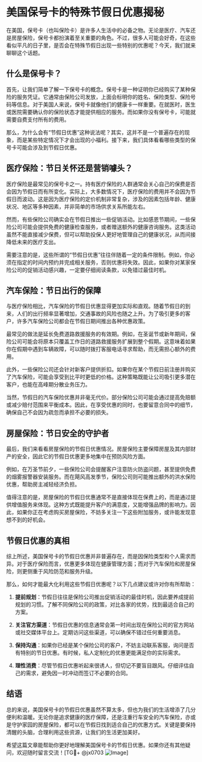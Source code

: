 # 美国保号卡的特殊节假日优惠揭秘

在美国，保号卡（也叫保险卡）是许多人生活中的必备之物。无论是医疗、汽车还是房屋保险，保号卡都扮演着至关重要的角色。不过，很多人可能会好奇，在这些看似平凡的日子里，是否会在特殊节假日出现一些特别的优惠呢？今天，我们就来聊聊这个话题。

## 什么是保号卡？

首先，让我们简单了解一下保号卡的概念。保号卡是一种证明你已经购买了某种保险的服务凭证。它通常由保险公司发放，上面会标明你的姓名、保险类型、保险号码等信息。对于美国人来说，保号卡就像他们的健康卡一样重要。在就医时，医生或医院需要确认你的保险状态才能提供相应的服务。而如果你没有保号卡，可能就需要自费支付所有的费用。

那么，为什么会有“节假日优惠”这种说法呢？其实，这并不是一个普遍存在的现象，而是某些特定情况下才会出现的小福利。接下来，我们具体看看哪些类型的保号卡可能会涉及到节假日优惠。

## 医疗保险：节日关怀还是营销噱头？

医疗保险是最常见的保号卡之一。持有医疗保险的人群通常会关心自己的保费是否会因为节假日而有所变化。实际上，大多数情况下，医疗保险的费用并不会因为节假日而波动。这是因为医疗保险的定价机制非常复杂，涉及的因素包括年龄、健康状况、地区等多种因素，并非简单的市场供求关系所能左右。

然而，有些保险公司确实会在节假日推出一些促销活动。比如感恩节期间，一些保险公司可能会提供免费的健康检查服务，或者赠送额外的健康咨询服务。这类活动虽然不能直接减少保费，但可以帮助投保人更好地管理自己的健康状况，从而间接降低未来的医疗支出。

需要注意的是，这些所谓的“节假日优惠”往往伴随着一定的条件限制。例如，你必须在指定的时间内预约并完成相关服务，否则优惠将失效。因此，如果你对某家保险公司的促销活动感兴趣，一定要仔细阅读条款，以免错过最佳时机。

## 汽车保险：节日出行的保障

与医疗保险相比，汽车保险的节假日优惠显得更加实际和直观。随着节假日的到来，人们的出行频率显著增加，交通事故的风险也随之上升。为了吸引更多的客户，许多汽车保险公司都会在节假日期间推出各种优惠政策。

最常见的做法是延长免费道路救援服务的有效期。例如，在圣诞节或新年期间，保险公司可能会将原本只覆盖工作日的道路救援服务扩展到整个假期。这意味着如果你在假期中遇到车辆故障，可以随时拨打客服电话寻求帮助，而无需担心额外的费用。

此外，一些保险公司还会针对新客户提供折扣。如果你在某个节假日前注册并购买了汽车保险，可能会享受到比平时更低的价格。这种策略既能让公司吸引更多潜在客户，也能在高峰期分散业务压力。

当然，节假日的汽车保险优惠并非毫无代价。部分保险公司可能会通过提高免赔额或减少赔付范围来平衡成本。因此，在享受优惠的同时，也要留意合同中的细节，确保自己不会因为疏忽而承担不必要的损失。

## 房屋保险：节日安全的守护者

最后，我们来看看房屋保险的节假日优惠情况。房屋保险主要保障房屋及其内部财产的安全，因此它的节假日优惠更多地集中在预防风险方面。

例如，在万圣节前夕，一些保险公司会提醒客户注意防火防盗问题，甚至提供免费的烟雾报警器安装服务。而在飓风高发季节，保险公司则可能推出额外的洪水保险优惠，帮助房主减轻经济负担。

值得注意的是，房屋保险的节假日优惠通常不是直接体现在保费上的，而是通过提供增值服务来体现。这种方式既能提升客户的满意度，又能增强品牌的影响力。因此，如果你正在考虑购买房屋保险，不妨多关注一下这些附加服务，或许能发现意想不到的好机会。

## 节假日优惠的真相

综上所述，美国保号卡的节假日优惠并非普遍存在，而是因保险类型和个人需求而异。对于医疗保险而言，优惠更多体现在健康管理方面；而对于汽车保险和房屋保险，则更侧重于风险防范和服务升级。

那么，如何才能最大化利用这些节假日优惠呢？以下几点建议或许对你有所帮助：

1. **提前规划**：节假日往往是保险公司推出促销活动的最佳时机，因此要养成提前规划的习惯。了解不同保险公司的政策，对比各家的优势，找到最适合自己的方案。
   
2. **关注官方渠道**：节假日优惠的信息通常会第一时间出现在保险公司的官方网站或社交媒体平台上。定期访问这些渠道，可以确保不错过任何重要消息。

3. **保持沟通**：如果你已经是某个保险公司的客户，不妨主动联系客服，询问是否有特别的节日优惠。有时候，私人定制化的优惠更能满足你的实际需求。

4. **理性消费**：尽管节假日优惠听起来很诱人，但切记不要盲目跟风。仔细评估自己的需求，避免因一时冲动而签订不必要的合同。

## 结语

总的来说，美国保号卡的节假日优惠虽然不算太多，但也为我们的生活增添了几分便利和温暖。无论你是追求健康的医疗保障，还是注重行车安全的汽车保险，亦或是守护家园的房屋保险，都可以在节假日找到适合自己的优惠方式。关键是要保持清醒的头脑，合理利用这些资源，让我们的生活更加美好。

希望这篇文章能帮助你更好地理解美国保号卡的节假日优惠。如果你还有其他疑问，欢迎随时留言交流！[TG💪+ @jx0703 ![Image](https://github.com/user-attachments/assets/dbca1d08-cadb-493c-b0ec-ad6f7a83f270)]